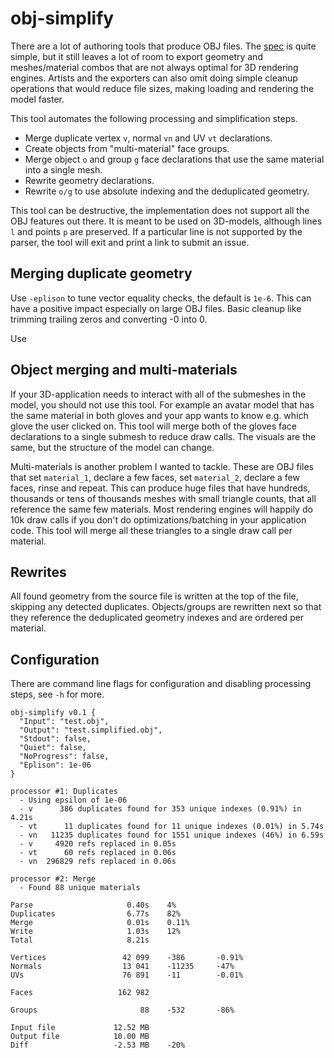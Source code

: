 # obj-simplify

There are a lot of authoring tools that produce OBJ files. The [spec](http://www.martinreddy.net/gfx/3d/OBJ.spec) is quite simple, but it still leaves a lot of room to export geometry and meshes/material combos that are not always optimal for 3D rendering engines. Artists and the exporters can also omit doing simple cleanup operations that would reduce file sizes, making loading and rendering the model faster.

This tool automates the following processing and simplification steps.

* Merge duplicate vertex `v`, normal `vn` and UV `vt` declarations.
* Create objects from "multi-material" face groups.
* Merge object `o` and group `g` face declarations that use the same material into a single mesh.
* Rewrite geometry declarations.
* Rewrite `o/g` to use absolute indexing and the deduplicated geometry.

This tool can be destructive, the implementation does not support all the OBJ features out there. It is meant to be used on 3D-models, although lines `l` and points `p` are preserved. If a particular line is not supported by the parser, the tool will exit and print a link to submit an issue.

## Merging duplicate geometry

Use `-eplison` to tune vector equality checks, the default is `1e-6`. This can have a positive impact especially on large OBJ files. Basic cleanup like trimming trailing zeros and converting -0 into 0.

Use 

## Object merging and multi-materials

If your 3D-application needs to interact with all of the submeshes in the model, you should not use this tool. For example an avatar model that has the same material in both gloves and your app wants to know e.g. which glove the user clicked on. This tool will merge both of the gloves face declarations to a single submesh to reduce draw calls. The visuals are the same, but the structure of the model can change.

Multi-materials is another problem I wanted to tackle. These are OBJ files that set `material_1`, declare a few faces, set `material_2`, declare a few faces, rinse and repeat. This can produce huge files that have hundreds, thousands or tens of thousands meshes with small triangle counts, that all reference the same few materials. Most rendering engines will happily do 10k draw calls if you don't do optimizations/batching in your application code. This tool will merge all these triangles to a single draw call per material.

## Rewrites

All found geometry from the source file is written at the top of the file, skipping any detected duplicates. Objects/groups are rewritten next so that they reference the deduplicated geometry indexes and are ordered per material.

## Configuration

There are command line flags for configuration and disabling processing steps, see `-h` for more.

```
obj-simplify v0.1 {
  "Input": "test.obj",
  "Output": "test.simplified.obj",
  "Stdout": false,
  "Quiet": false,
  "NoProgress": false,
  "Eplison": 1e-06
}

processor #1: Duplicates
  - Using epsilon of 1e-06
  - v      386 duplicates found for 353 unique indexes (0.91%) in 4.21s
  - vt      11 duplicates found for 11 unique indexes (0.01%) in 5.74s
  - vn   11235 duplicates found for 1551 unique indexes (46%) in 6.59s
  - v     4920 refs replaced in 0.05s
  - vt      60 refs replaced in 0.06s
  - vn  296829 refs replaced in 0.06s
 
processor #2: Merge
  - Found 88 unique materials
 
Parse                     0.40s    4%
Duplicates                6.77s    82%
Merge                     0.01s    0.11%
Write                     1.03s    12%
Total                     8.21s
 
Vertices                 42 099    -386       -0.91%
Normals                  13 041    -11235     -47%
UVs                      76 891    -11        -0.01%
 
Faces                   162 982    
 
Groups                       88    -532       -86%
 
Input file             12.52 MB
Output file            10.00 MB
Diff                   -2.53 MB    -20%
```
